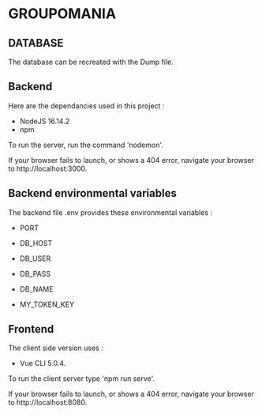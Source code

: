 # GROUPOMANIA #

## DATABASE

The database can be recreated with the Dump file.

## Backend ##

Here are the dependancies used in this project :
- NodeJS 16.14.2
- npm

To run the server, run the command 'nodemon'.

If your browser fails to launch, or shows a 404 error, navigate your browser to http://localhost:3000.

## Backend environmental variables ##

The backend file .env provides these environmental variables :

* PORT

* DB_HOST
* DB_USER
* DB_PASS
* DB_NAME

* MY_TOKEN_KEY


## Frontend ##

The client side version uses :
- Vue CLI 5.0.4.

To run the client server type 'npm run serve'.

If your browser fails to launch, or shows a 404 error, navigate your browser to http://localhost:8080.

